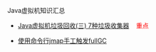 Java虚拟机知识汇总

- [Java虚拟机垃圾回收(三) 7种垃圾收集器](https://www.cnblogs.com/cxxjohnson/p/8625713.html)<font color="red">    	重点</font>

- [使用命令行jmap手工触发fullGC](https://blog.csdn.net/delacroix_xu/article/details/80342615)